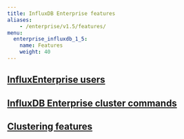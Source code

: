 ```yaml
---
title: InfluxDB Enterprise features
aliases:
    - /enterprise/v1.5/features/
menu:
  enterprise_influxdb_1_5:
    name: Features
    weight: 40
---
```


## [InfluxEnterprise users](/enterprise_influxdb/v1.5/features/users/)
## [InfluxDB Enterprise cluster commands](/enterprise_influxdb/v1.5/features/cluster-commands/)
## [Clustering features](/enterprise_influxdb/v1.5/features/clustering-features/)
